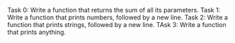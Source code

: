 Task 0: Write a function that returns the sum of all its parameters.
Task 1: Write a function that prints numbers, followed by a new line.
Task 2: Write a function that prints strings, followed by a new line.
TAsk 3: Write a function that prints anything.
